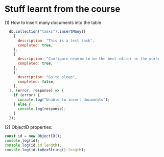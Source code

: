 # Stuff learnt from the course

(1) How to insert many documents into the table

```javascript
  db.collection("tasks").insertMany([
    {
      description: "This is a test task",
      completed: true,
    },
    {
      description: "Configure neovim to be the best editor in the world",
      completed: true,
    },
    {
      description: "Go to sleep",
      completed: false,
    },
  ], (error, response) => {
    if (error) {
      console.log("Unable to insert documents");
    } else {
      console.log(response);
    }
  });
```

(2) ObjectID properties:

```javascript
const id = new ObjectID();
console.log(id);
console.log(id.id.length);
console.log(id.toHexString().length);
```

